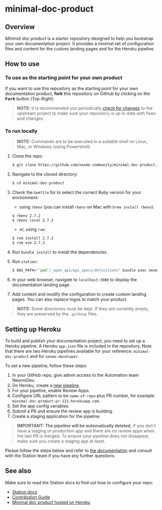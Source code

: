 # minimal-doc-product

## Overview

*Minimal doc product* is a starter repository designed to help you bootstrap your own documentation project. It provides a minimal set of configuration files and content for the custom landing pages and for the Heroku pipeline.

## How to use

### To use as the starting point for your own product

If you want to use this repository as the starting point for your own documentation product, **fork** this repository on GitHub by clicking on the <kbd><b>Fork</b></kbd></a> button (Top-Right).

> **NOTE:** It is recommended you periodically [check for changes](https://rick.cogley.info/post/update-your-forked-repository-directly-on-github/) to the upstream project to make sure your repository is up to date with fixes and changes.

### To run locally

> **NOTE:** Commands are to be executed in a suitable shell on Linux, Mac, or Windows (using Powershell)

1. Clone the repo:

   ```sh
   $ git clone https://github.com/nexmo-community/minimal-doc-product.git
   ```

2. Navigate to the cloned directory:

   ```sh
   $ cd minimal-doc-product
   ```

3. Check the `Gemfile` for to select the correct Ruby version for your environment:

   - using `rbenv` (you can install `rbenv` on Mac with `brew install rbenv`):

   ``` sh
   $ rbenv 2.7.2
   $ rbenv local 2.7.2
   ```

   - or, using `rvm`:

   ``` sh
   $ rvm install 2.7.2
   $ rvm use 2.7.2 
   ```

4. Run `bundle install` to install the dependencies.

5. Run `station`:

   ``` sh
   $ OAS_PATH="`pwd`/_open_api/api_specs/definitions" bundle exec nexmo-developer --docs=`pwd`
   ```

6. In your web browser, navigate to `localhost:3000` to display the documentation landing page.

7. Add content and modify the configuration to create custom landing pages. You can also replace logos to match your product.

> **NOTE:** Some directories must be kept. If they are currently empty, they are preserved by the `.gitkeep` files.

## Setting up Heroku

To build and publish your documentation project, you need to set up a Heroku pipeline. A Heroku `app.json` file is included in the repository. Note that there are two Heroku pipelines available for your reference: `minimal-doc-product` and for  `nexmo-developer`.

To set a new pipeline, follow these steps:

1. In your GitHub repo, give admin access to the Automation team NexmoDev.
2. On Heroku, create a [new pipeline](https://devcenter.heroku.com/articles/pipelines).
3. For your pipeline, enable Review Apps.
4. Configure URL pattern to be `name-of-repo` plus PR number, for example: `minimal-doc-product-pr-123.herokuapp.com`.
5. Set the app config variables.
6. Submit a PR and ensure the review app is building.
7. Create a staging application for the pipeline.

> **IMPORTANT:** **The pipeline will be automatically deleted,** if you don't have a staging or production app and there are no review apps when the last PR is merged. To ensure your pipeline does not disappear, make sure you create a staging app at least.

Please follow the steps below and refer to [the documentation](https://devcenter.heroku.com/articles/pipelines) and consult with the Station team if you have any further questions.

## See also

Make sure to read the Station docs to find out how to configure your repo:

- [Station docs](https://github.com/Nexmo/station/blob/master/docs/index.md)
- [Contribution Guide](https://developer.nexmo.com/contribute/overview)
- [Minimal doc product hosted on Heroku](https://minimal-doc-product.herokuapp.com/)
